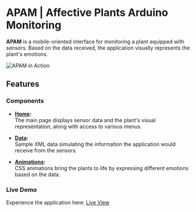 # APAM | Affective Plants Arduino Monitoring

**APAM** is a mobile-oriented interface for monitoring a plant equipped with sensors. Based on the data received, the application visually represents the plant's emotions.

![APAM in Action](img/apam.gif)

## Features

### Components
- **[Home](index.html):**  
  The main page displays sensor data and the plant's visual representation, along with access to various menus.
  
- **[Data](xml/datos.xml):**  
  Sample XML data simulating the information the application would receive from the sensors.
  
- **[Animations](css/plantas.css):**  
  CSS animations bring the plants to life by expressing different emotions based on the data.

### Live Demo
Experience the application here: [Live View](https://apam-ivios.netlify.app)
